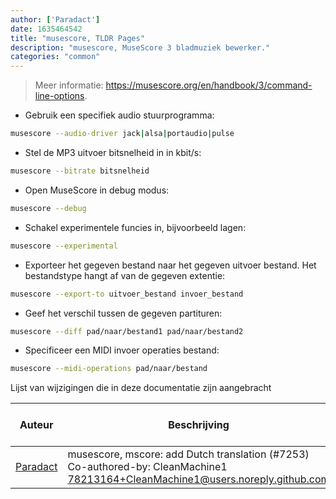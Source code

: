 ```yaml
---
author: ['Paradact']
date: 1635464542
title: "musescore, TLDR Pages"
description: "musescore, MuseScore 3 bladmuziek bewerker."
categories: "common"
---
```

> Meer informatie: <https://musescore.org/en/handbook/3/command-line-options>.

- Gebruik een specifiek audio stuurprogramma:

```bash
musescore --audio-driver jack|alsa|portaudio|pulse
```

- Stel de MP3 uitvoer bitsnelheid in in kbit/s:

```bash
musescore --bitrate bitsnelheid
```

- Open MuseScore in debug modus:

```bash
musescore --debug
```

- Schakel experimentele funcies in, bijvoorbeeld lagen:

```bash
musescore --experimental
```

- Exporteer het gegeven bestand naar het gegeven uitvoer bestand. Het bestandstype hangt af van de gegeven extentie:

```bash
musescore --export-to uitvoer_bestand invoer_bestand
```

- Geef het verschil tussen de gegeven partituren:

```bash
musescore --diff pad/naar/bestand1 pad/naar/bestand2
```

- Specificeer een MIDI invoer operaties bestand:

```bash
musescore --midi-operations pad/naar/bestand
```
Lijst van wijzigingen die in deze documentatie zijn aangebracht


Auteur | Beschrijving | ISO 8601 datum formaat | Link naar GitHub
------|-----|-----|-----
[Paradact](mailto:44441385+Paradact@users.noreply.github.com) | musescore, mscore: add Dutch translation (#7253) Co-authored-by: CleanMachine1 <78213164+CleanMachine1@users.noreply.github.com> | 2021-10-29T01:42:22 | [f28ae0118173](https://github.com/tldr-pages/tldr/commit/f28ae0118173be8c85f8a21e929fcd9a869f035c)

